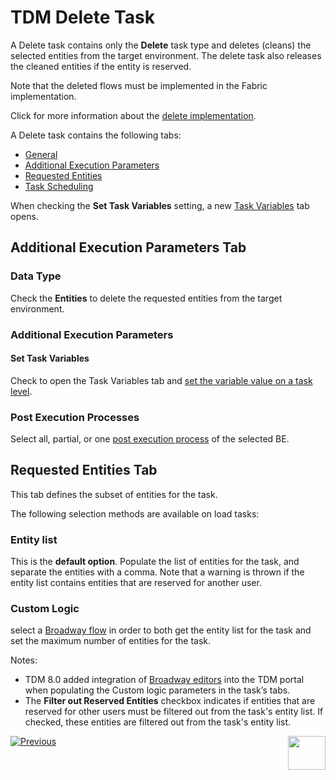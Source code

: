# TDM Delete Task

A Delete task contains only the **Delete** task type and deletes (cleans) the selected entities from the target environment. The delete task also releases the cleaned entities if the entity is reserved.

Note that the deleted flows must be implemented in the Fabric implementation. 

Click for more information about the [delete implementation](/articles/TDM/tdm_implementation/08_tdm_implement_delete_of_entities.md).

A Delete task contains the following tabs:

- [General](14a_task_general_tab.md)
- [Additional Execution Parameters](#additional-execution-parameters-tab)
- [Requested Entities](#requested-entities-tab)
- [Task Scheduling](22_task_execution_timing_tab.md)

When checking the **Set Task Variables** setting, a new [Task Variables](23_task_globals_tab.md) tab opens.

## Additional Execution Parameters Tab

### Data Type

Check the **Entities** to delete the requested entities from the target environment.

### Additional Execution Parameters

#### Set Task Variables 

Check to open the Task Variables tab and [set the variable value on a task level](23_task_globals_tab.md).

### Post Execution Processes

Select all, partial, or one [post execution process](04_tdm_gui_business_entity_window.md#post-execution-processes-tab) of the selected BE.



## Requested Entities Tab

This tab defines the subset of entities for the task.

The following selection methods are available on load tasks: 

### Entity list 

This is the **default option**. Populate the list of entities for the task, and separate the entities with a comma. Note that a warning is thrown if the entity list contains entities that are reserved for another user.

### Custom Logic

select a [Broadway flow](/articles/TDM/tdm_implementation/11_tdm_implementation_using_generic_flows.md#step-7---optional---build-broadway-flows-for-the-custom-logic--selection-method) in order to both get the entity list for the task and set the maximum number of entities for the task.

Notes:

-  TDM 8.0 added integration of [Broadway editors](/articles/TDM/tdm_implementation/15_tdm_integrating_the_tdm_portal_with_broadway_editors.md) into the TDM portal when populating the Custom logic parameters in the task’s tabs.
-  The **Filter out Reserved Entities** checkbox indicates if entities that are reserved for other users must be filtered out from the task's entity list. If checked, these entities are filtered out from the task's entity list.



 [![Previous](/articles/images/Previous.png)](18_load_task_data_versioning_mode.md)[<img align="right" width="60" height="54" src="/articles/images/Next.png">](20_reserve_only_task.md)
